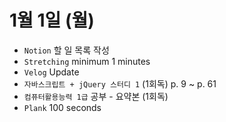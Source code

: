 # 1월 1일 (월)

- `Notion` 할 일 목록 작성
- `Stretching` minimum 1 minutes
- `Velog` Update
- `자바스크립트 + jQuery 스터디 1` (1회독) p. 9 ~ p. 61
- `컴퓨터활용능력 1급` 공부 - 요약본 (1회독)
- `Plank` 100 seconds
